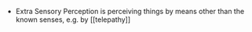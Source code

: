 - Extra Sensory Perception is perceiving things by means other than the known senses, e.g. by [[telepathy]]
